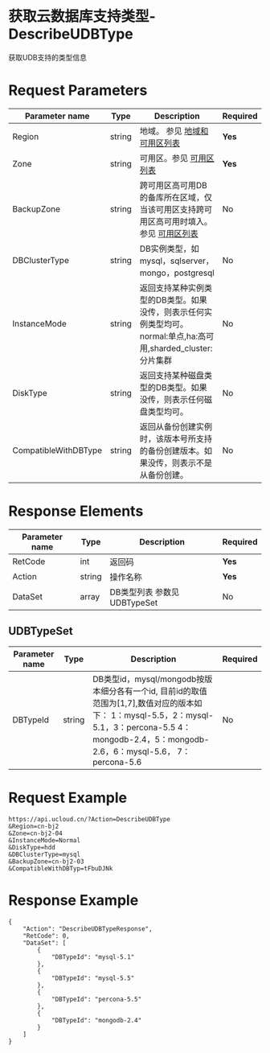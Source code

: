 # 获取云数据库支持类型-DescribeUDBType

获取UDB支持的类型信息

# Request Parameters
|Parameter name|Type|Description|Required|
|---|---|---|---|
|Region|string|地域。 参见 [地域和可用区列表](api/summary/regionlist)|**Yes**|
|Zone|string|可用区。参见 [可用区列表](api/summary/regionlist)|**Yes**|
|BackupZone|string|跨可用区高可用DB的备库所在区域，仅当该可用区支持跨可用区高可用时填入。参见 [可用区列表](api/summary/regionlist)|No|
|DBClusterType|string|DB实例类型，如mysql，sqlserver，mongo，postgresql|No|
|InstanceMode|string|返回支持某种实例类型的DB类型。如果没传，则表示任何实例类型均可。normal:单点,ha:高可用,sharded_cluster:分片集群|No|
|DiskType|string|返回支持某种磁盘类型的DB类型。如果没传，则表示任何磁盘类型均可。|No|
|CompatibleWithDBType|string|返回从备份创建实例时，该版本号所支持的备份创建版本。如果没传，则表示不是从备份创建。|No|

# Response Elements
|Parameter name|Type|Description|Required|
|---|---|---|---|
|RetCode|int|返回码|**Yes**|
|Action|string|操作名称|**Yes**|
|DataSet|array|DB类型列表 参数见 UDBTypeSet|No|

## UDBTypeSet
|Parameter name|Type|Description|Required|
|---|---|---|---|
|DBTypeId|string|DB类型id，mysql/mongodb按版本细分各有一个id, 目前id的取值范围为[1,7],数值对应的版本如下： 1：mysql-5.5，2：mysql-5.1，3：percona-5.5 4：mongodb-2.4，5：mongodb-2.6，6：mysql-5.6， 7：percona-5.6|No|

# Request Example
```
https://api.ucloud.cn/?Action=DescribeUDBType
&Region=cn-bj2
&Zone=cn-bj2-04
&InstanceMode=Normal
&DiskType=hdd
&DBClusterType=mysql
&BackupZone=cn-bj2-03
&CompatibleWithDBTyp=tFbuDJNk
```

# Response Example
```
{
    "Action": "DescribeUDBTypeResponse", 
    "RetCode": 0, 
    "DataSet": [
        {
            "DBTypeId": "mysql-5.1"
        }, 
        {
            "DBTypeId": "mysql-5.5"
        }, 
        {
            "DBTypeId": "percona-5.5"
        }, 
        {
            "DBTypeId": "mongodb-2.4"
        }
    ]
}
```


